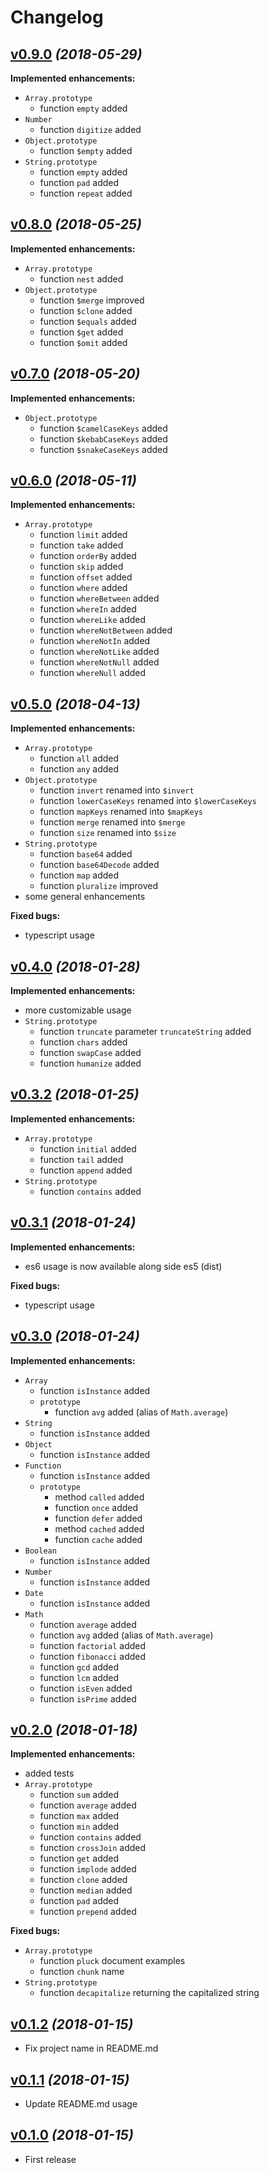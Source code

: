# Changelog


## [v0.9.0](https://github.com/ardalanamini/prototyped.js/releases/tag/v0.9.0) *(2018-05-29)*
**Implemented enhancements:**
- `Array.prototype`
	- function `empty` added
- `Number`
	- function `digitize` added
- `Object.prototype`
	- function `$empty` added
- `String.prototype`
	- function `empty` added
	- function `pad` added
	- function `repeat` added


## [v0.8.0](https://github.com/ardalanamini/prototyped.js/releases/tag/v0.8.0) *(2018-05-25)*
**Implemented enhancements:**
- `Array.prototype`
	- function `nest` added
- `Object.prototype`
	- function `$merge` improved
	- function `$clone` added
	- function `$equals` added
	- function `$get` added
	- function `$omit` added


## [v0.7.0](https://github.com/ardalanamini/prototyped.js/releases/tag/v0.7.0) *(2018-05-20)*
**Implemented enhancements:**
- `Object.prototype`
	- function `$camelCaseKeys` added
	- function `$kebabCaseKeys` added
	- function `$snakeCaseKeys` added


## [v0.6.0](https://github.com/ardalanamini/prototyped.js/releases/tag/v0.6.0) *(2018-05-11)*
**Implemented enhancements:**
- `Array.prototype`
	- function `limit` added
	- function `take` added
	- function `orderBy` added
	- function `skip` added
	- function `offset` added
	- function `where` added
	- function `whereBetween` added
	- function `whereIn` added
	- function `whereLike` added
	- function `whereNotBetween` added
	- function `whereNotIn` added
	- function `whereNotLike` added
	- function `whereNotNull` added
	- function `whereNull` added


## [v0.5.0](https://github.com/ardalanamini/prototyped.js/releases/tag/v0.5.0) *(2018-04-13)*
**Implemented enhancements:**
- `Array.prototype`
	- function `all` added
	- function `any` added
- `Object.prototype`
	- function `invert` renamed into `$invert`
	- function `lowerCaseKeys` renamed into `$lowerCaseKeys`
	- function `mapKeys` renamed into `$mapKeys`
	- function `merge` renamed into `$merge`
	- function `size` renamed into `$size`
- `String.prototype`
	- function `base64` added
	- function `base64Decode` added
	- function `map` added
	- function `pluralize` improved
- some general enhancements

**Fixed bugs:**
- typescript usage


## [v0.4.0](https://github.com/ardalanamini/prototyped.js/releases/tag/v0.4.0) *(2018-01-28)*
**Implemented enhancements:**
- more customizable usage
- `String.prototype`
	- function `truncate` parameter `truncateString` added
	- function `chars` added
	- function `swapCase` added
	- function `humanize` added


## [v0.3.2](https://github.com/ardalanamini/prototyped.js/releases/tag/v0.3.2) *(2018-01-25)*
**Implemented enhancements:**
- `Array.prototype`
	- function `initial` added
	- function `tail` added
	- function `append` added
- `String.prototype`
	- function `contains` added


## [v0.3.1](https://github.com/ardalanamini/prototyped.js/releases/tag/v0.3.1) *(2018-01-24)*
**Implemented enhancements:**
- es6 usage is now available along side es5 (dist)

**Fixed bugs:**
- typescript usage


## [v0.3.0](https://github.com/ardalanamini/prototyped.js/releases/tag/v0.3.0) *(2018-01-24)*
**Implemented enhancements:**
- `Array`
	- function `isInstance` added
	- `prototype`
		- function `avg` added (alias of `Math.average`)
- `String`
	- function `isInstance` added
- `Object`
	- function `isInstance` added
- `Function`
	- function `isInstance` added
	- `prototype`
		- method `called` added
		- function `once` added
		- function `defer` added
		- method `cached` added
		- function `cache` added
- `Boolean`
	- function `isInstance` added
- `Number`
	- function `isInstance` added
- `Date`
	- function `isInstance` added
- `Math`
	- function `average` added
	- function `avg` added (alias of `Math.average`)
	- function `factorial` added
	- function `fibonacci` added
	- function `gcd` added
	- function `lcm` added
	- function `isEven` added
	- function `isPrime` added


## [v0.2.0](https://github.com/ardalanamini/prototyped.js/releases/tag/v0.2.0) *(2018-01-18)*
**Implemented enhancements:**
- added tests
- `Array.prototype`
	- function `sum` added
	- function `average` added
	- function `max` added
	- function `min` added
	- function `contains` added
	- function `crossJoin` added
	- function `get` added
	- function `implode` added
	- function `clone` added
	- function `median` added
	- function `pad` added
	- function `prepend` added

**Fixed bugs:**
- `Array.prototype`
	- function `pluck` document examples
	- function `chunk` name
- `String.prototype`
	- function `decapitalize` returning the capitalized string


## [v0.1.2](https://github.com/ardalanamini/prototyped.js/releases/tag/v0.1.2) *(2018-01-15)*
- Fix project name in README.md


## [v0.1.1](https://github.com/ardalanamini/prototyped.js/releases/tag/v0.1.1) *(2018-01-15)*
- Update README.md usage


## [v0.1.0](https://github.com/ardalanamini/prototyped.js/releases/tag/v0.1.0) *(2018-01-15)*
- First release
